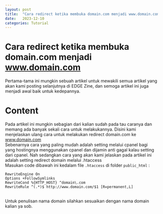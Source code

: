 ```yaml
---
layout: post
title:  "Cara redirect ketika membuka domain.com menjadi www.domain.com"
date:   2023-12-10
categories: Tutorial
---
```


# Cara redirect ketika membuka domain.com menjadi www.domain.com
Pertama-tama ini mungkin sebuah artikel untuk mewakili semua artikel
yang akan kami posting selanjutnya di EDGE Zine, dan semoga artikel ini
juga menjadi awal baik untuk kedepannya.
<br />
# Content
Pada artikel ini mungkin sebagian dari kalian sudah pada tau caranya
dan memang ada banyak sekali cara untuk melakukannya. Disini kami
menjelaskan ulang cara untuk melakukan redirect domain.com ke www.domain.com
<br />
Sebenarnya cara yang paling mudah adalah setting melalui cpanel bagi yang
hostingnya menggunakan cpanel dan dijamin anti gagal kalau setting dari cpanel.
Nah sedangkan cara yang akan kami jelaskan pada artikel ini adalah setting redirect
domain melalui .htaccess
<br />
Masukan code dibawah ini kedalam file `.htaccess` di folder `public_html` :

```
RewriteEngine On
Options +FollowSymlinks
RewriteCond %{HTTP_HOST} ^domain\.com
RewriteRule ^(.*)$ http://www.domain.com/$1 [R=permanent,L]
```
<br />
Untuk penulisan nama domain silahkan sesuaikan dengan nama domain kalian ya sob.
